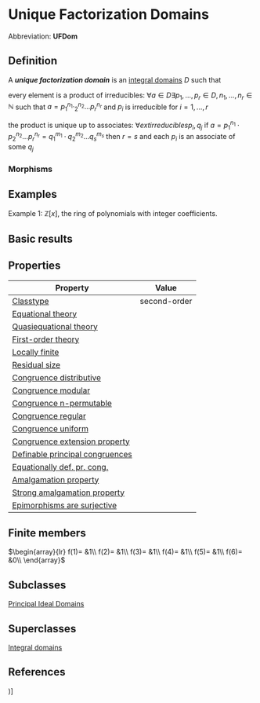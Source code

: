 # Unique Factorization Domains

Abbreviation: **UFDom**
## Definition
A ***unique factorization domain*** is an [integral domains](integral_domains.md) $D$ such that


every element is a product of irreducibles:  $\forall a\in D \exists p_1,...,p_r\in D, n_1,...,n_r\in \mathbb{N}$ such that $a=p_1^{n_1}\cdotp_2^{n_2}...p_r^{n_r}$ and 
$p_i$ is irreducible for $i=1,\ldots,r$


the product is unique up to associates:  $\forall 	ext{ irreducibles } p_i,q_j$ if 
$a=p_1^{n_1}\cdot p_2^{n_2}...p_r^{n_r}=q_1^{m_1}\cdot q_2^{m_2}...q_s^{m_s}$
then $r=s$ and each $p_i$ is an associate of some $q_j$

### Morphisms

## Examples
Example 1: $\mathbb{Z}[x]$, the ring of polynomials with integer coefficients.


## Basic results

## Properties


|Property|Value|
|---|---|
|[Classtype](classtype.md)  |second-order |
|[Equational theory](equational_theory.md)  | |
|[Quasiequational theory](quasiequational_theory.md)  | |
|[First-order theory](first-order_theory.md)  | |
|[Locally finite](locally_finite.md)  | |
|[Residual size](residual_size.md)  | |
|[Congruence distributive](congruence_distributive.md)  | |
|[Congruence modular](congruence_modular.md)  | |
|[Congruence n-permutable](congruence_n-permutable.md)  | |
|[Congruence regular](congruence_regular.md)  | |
|[Congruence uniform](congruence_uniform.md)  | |
|[Congruence extension property](congruence_extension_property.md)  | |
|[Definable principal congruences](definable_principal_congruences.md)  | |
|[Equationally def. pr. cong.](equationally_def._pr._cong..md)  | |
|[Amalgamation property](amalgamation_property.md)  | |
|[Strong amalgamation property](strong_amalgamation_property.md)  | |
|[Epimorphisms are surjective](epimorphisms_are_surjective.md)  | |
## Finite members

$\begin{array}{lr}
f(1)= &1\\
f(2)= &1\\
f(3)= &1\\
f(4)= &1\\
f(5)= &1\\
f(6)= &0\\
\end{array}$

## Subclasses
[Principal Ideal Domains](principal_ideal_domains.md) 

## Superclasses
[Integral domains](integral_domains.md) 


## References


)]
